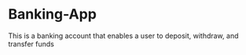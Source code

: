 # Banking-App
This is a banking account that enables a user to deposit, withdraw, and transfer funds
